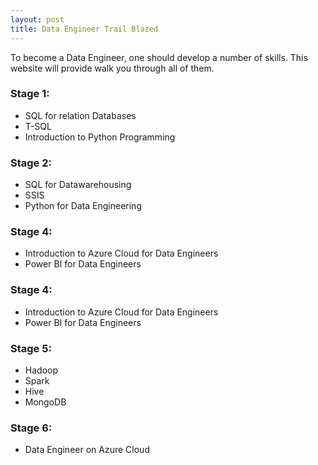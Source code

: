 ```yaml
---
layout: post
title: Data Engineer Trail Blazed
---
```


To become a Data Engineer, one should develop a number of skills. This website will provide walk you through all of them.
<h3> Stage 1:</h3>
<ul>
  <li>SQL for relation Databases</li>
  <li>T-SQL</li>
  <li>Introduction to Python Programming</li>
  </ul>
  <h3> Stage 2:</h3>
<ul>
  <li>SQL for Datawarehousing</li>
  <li>SSIS</li>
  <li>Python for Data Engineering</li>
  </ul>
   <h3> Stage 4:</h3>
  <ul>
  <li>Introduction to Azure Cloud for Data Engineers</li>
  <li>Power BI for Data Engineers</li>
  </ul>
  <h3> Stage 4:</h3>
  <ul>
  <li>Introduction to Azure Cloud for Data Engineers</li>
  <li>Power BI for Data Engineers</li>
  </ul>
  <h3> Stage 5:</h3>
  <ul>
  <li>Hadoop</li>
  <li>Spark</li>
  <li>Hive</li>
  <li>MongoDB</li>
  </ul>
  <h3> Stage 6:</h3>
  <ul>
  <li>Data Engineer on Azure Cloud</li>
  
  </ul>
  
  


